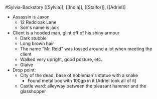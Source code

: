 #Sylvia-Backstory 
[[Sylvia]], [[India]], [[Stalfor]], [[Adriel]]

- Assassin is Jaxon
	- 12 Redcloak Lane
	- Son's name is jack
- Client is a hooded man, glint off of his shiny armour
	- Dark stubble
	- Long brown hair
	- The name "Mr. Reid" was tossed around a lot when meeting the client
	- Walked very upright, good posture, etc.
	- Glaive
- Drop point:
	- City of the dead, base of nobleman's statue with a snake
		- Found metal box with 100gp in it (Adriel took all of it)
	- Castle ward: alleyway between the pleasant hammer and the glasshopper